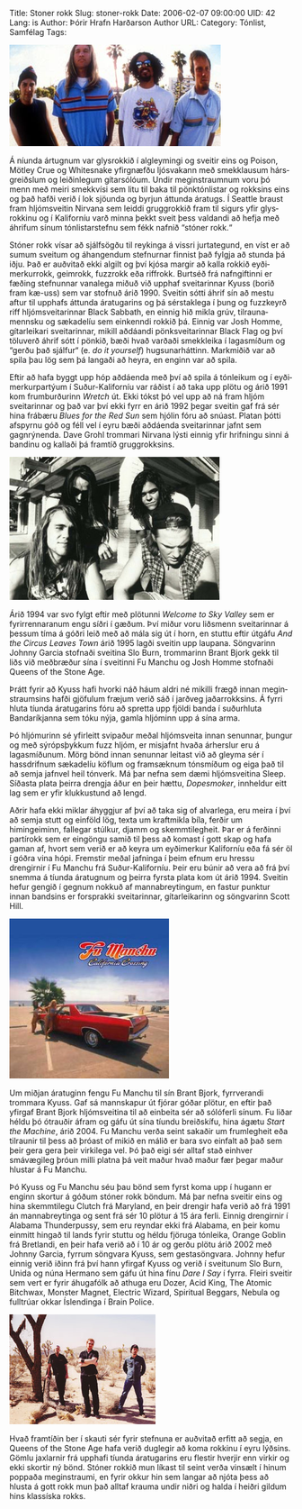 Title: Stoner rokk
Slug: stoner-rokk
Date: 2006-02-07 09:00:00
UID: 42
Lang: is
Author: Þórir Hrafn Harðarson
Author URL: 
Category: Tónlist, Samfélag
Tags: 

![Hljómsveitin Fu Manchu](76.jpg)

Á níunda ártugnum var glysrokkið í algleymingi og sveitir eins og Poison, Mötley Crue og Whitesnake yfir&shy;gnæfðu ljós&shy;vakann með smekklausum hárs&shy;greiðslum og leiðin&shy;legum gítar&shy;sólóum. Undir megin&shy;straumnum voru þó menn með meiri smekkvísi sem litu til baka til pönk&shy;tón&shy;listar og rokksins eins og það hafði verið í lok sjöunda og byrjun áttunda áratugs. Í Seattle braust fram hljóm&shy;sveitin Nirvana sem leiddi grugg&shy;rokkið fram til sigurs yfir glys&shy;rokkinu og í Kaliforníu varð minna þekkt sveit þess valdandi að hefja með áhrifum sínum tón&shy;listar&shy;stefnu sem fékk nafnið “stóner rokk.“

Stóner rokk vísar að sjálfsögðu til reykinga á vissri jurtategund, en víst er að sumum sveitum og áhangendum stefnurnar finnist það fylgja að stunda þá iðju. Það er auðvitað ekki algilt og því kjósa margir að kalla rokkið eyði&shy;merkur&shy;rokk, geimrokk, fuzzrokk eða riffrokk. Burtséð frá nafngiftinni er fæðing stefnunnar vanalega miðuð við upphaf sveitarinnar Kyuss (borið fram kæ-uss) sem var stofnuð árið 1990. Sveitin sótti áhrif sín að mestu aftur til upphafs áttunda áratugarins og þá sérstaklega í þung og fuzzkeyrð riff hljóm&shy;sveitarinnar Black Sabbath, en einnig hið mikla grúv, til&shy;rauna&shy;mennsku og sækadelíu sem einkenndi rokkið þá. Einnig var Josh Homme, gítarleikari sveitarinnar, mikill aðdáandi pönk&shy;sveitarinnar Black Flag og því töluverð áhrif sótt í pönkið, bæði hvað varðaði smekkleika í lagasmíðum og “gerðu það sjálfur“ (e. _do it yourself_) hugsunar&shy;háttinn. Markmiðið var að spila þau lög sem þá langaði að heyra, en enginn var að spila. 

Eftir að hafa byggt upp hóp aðdáenda með því að spila á tónleikum og í eyði&shy;merkur&shy;partýum í Suður-Kaliforníu var ráðist í að taka upp plötu og árið 1991 kom frumburðurinn _Wretch_ út. Ekki tókst þó vel upp að ná fram hljóm sveitarinnar og það var því ekki fyrr en árið 1992 þegar sveitin gaf frá sér hina frábæru _Blues for the Red Sun_ sem hjólin fóru að snúast. Platan þótti afspyrnu góð og féll vel í eyru bæði aðdáenda sveitarinnar jafnt sem gagnrýnenda. Dave Grohl trommari Nirvana lýsti einnig yfir hrifningu sinni á bandinu og kallaði þá framtíð grugg&shy;rokksins. 

![Hljómsveitin Kyuss](79.jpg)

Árið 1994 var svo fylgt eftir með plötunni _Welcome to Sky Valley_ sem er fyrir&shy;rennaranum engu síðri í gæðum. Því miður voru liðsmenn sveitarinnar á þessum tíma á góðri leið með að mála sig út í horn, en stuttu eftir útgáfu _And the Circus Leaves Town_ árið 1995 lagði sveitin upp laupana. Söngvarinn Johnny Garcia stofnaði sveitina Slo Burn, trommarinn Brant Bjork gekk til liðs við meðbræður sína í sveitinni Fu Manchu og Josh Homme stofnaði Queens of the Stone Age. 

Þrátt fyrir að Kyuss hafi hvorki náð háum aldri né mikilli frægð innan megin&shy;straumsins hafði gjöfulum fræjum verið sáð í jarðveg jaðar&shy;rokksins.  Á fyrri hluta tíunda áratugarins fóru að spretta upp fjöldi banda í suðurhluta Bandaríkjanna sem tóku nýja, gamla hljóminn upp á sína arma. 

Þó hljómurinn sé yfirleitt svipaður meðal hljómsveita innan senunnar, þungur og með sýrópsþykkum fuzz hljóm, er misjafnt hvaða árherslur eru á lagasmíðunum. Mörg bönd innan senunnar leitast við að gleyma sér í hassdrifnum sækadelíu köflum og framsæknum tónsmíðum og eiga það til að semja jafnvel heil tónverk. Má þar nefna sem dæmi hljómsveitina Sleep. Síðasta plata þeirra drengja áður en þeir hættu, _Dopesmoker_, innheldur eitt lag sem er yfir klukkustund að lengd. 

Aðrir hafa ekki miklar áhyggjur af því að taka sig of alvarlega, eru meira í því að semja stutt og einföld lög, texta um kraftmikla bíla, ferðir um himingeiminn, fallegar stúlkur, djamm og skemmtileg&shy;heit. Þar er á  ferðinni partírokk sem er eingöngu samið til þess að komast í gott skap og hafa gaman af, hvort sem verið er að keyra um eyðimerkur Kaliforníu eða fá sér öl í góðra vina hópi. Fremstir meðal jafninga í þeim efnum eru hressu drengirnir í Fu Manchu frá Suður-Kaliforníu. Þeir eru búnir að vera að frá því snemma á tíunda áratugnum og þeirra fyrsta plata kom út árið 1994. Sveitin hefur gengið í gegnum nokkuð af manna&shy;breytingum, en fastur punktur innan bandsins er forsprakki sveitarinnar, gítar&shy;leikarinn og söngvarinn Scott Hill. 

![Fu Manchu](78.jpg)

Um miðjan áratuginn fengu Fu Manchu til sín Brant Bjork, fyrrverandi trommara Kyuss. Gaf sá mannskapur út fjórar góðar plötur, en eftir það yfirgaf Brant Bjork hljómsveitina til að einbeita sér að sólóferli sínum. Fu liðar héldu þó ótrauðir áfram og gáfu út sína tíundu breiðskífu, hina ágætu _Start the Machine_, árið 2004. Fu Manchu verða seint sakaðir um frumlegheit eða tilraunir til þess að þróast of mikið en málið er bara svo einfalt að það sem þeir gera gera þeir virkilega vel.  Þó það eigi sér alltaf stað einhver smávægileg þróun milli platna þá veit maður hvað maður fær þegar maður hlustar á Fu Manchu. 

Þó Kyuss og Fu Manchu séu þau bönd sem fyrst koma upp í hugann er enginn skortur á góðum stóner rokk böndum. Má þar nefna sveitir eins og hina skemmtilegu Clutch frá Maryland, en þeir drengir hafa verið að frá 1991 án manna&shy;breytinga og sent frá sér 10 plötur á 15 ára ferli. Einnig drengirnir í Alabama Thunderpussy, sem eru reyndar ekki frá Alabama, en þeir komu einmitt hingað til lands fyrir stuttu og héldu fjöruga tónleika, Orange Goblin frá Bretlandi, en þeir hafa verið að í 10 ár og gerðu plötu árið 2002 með Johnny Garcia, fyrrum söngvara Kyuss, sem gesta&shy;söngvara. Johnny hefur einnig verið iðinn frá því hann yfirgaf Kyuss og verið í sveitunum Slo Burn, Unida og núna Hermano sem gáfu út hina fínu _Dare I Say_ í fyrra. Fleiri sveitir sem vert er fyrir áhugafólk að athuga eru Dozer, Acid King, The Atomic Bitchwax, Monster Magnet, Electric Wizard, Spiritual Beggars, Nebula og fulltrúar okkar Íslendinga í Brain Police.

![Hljómsveitin Queens of the Stone Age](77.jpg)

Hvað framtíðin ber í skauti sér fyrir stefnuna er auðvitað erfitt að segja, en Queens of the Stone Age hafa verið duglegir að koma rokkinu í eyru lýðsins. Gömlu jaxlarnir frá upphafi tíunda áratugarins eru flestir hverjir enn virkir og ekki skortir ný bönd. Stóner rokkið mun líkast til seint verða vinsælt í hinum poppaða meginstraumi, en fyrir okkur hin sem langar að njóta þess að hlusta á gott rokk mun það alltaf krauma undir niðri og halda í heiðri gildum hins klassíska rokks.

